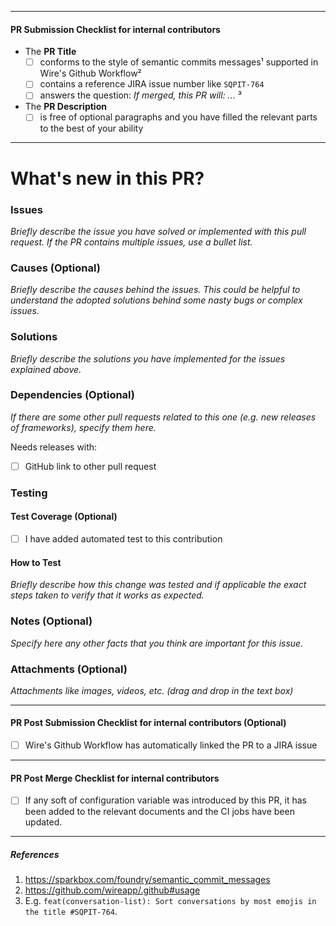 ----
#### PR Submission Checklist for internal contributors

- The **PR Title**
    - [ ] conforms to the style of semantic commits messages¹ supported in Wire's Github Workflow²
    - [ ] contains a reference JIRA issue number like `SQPIT-764`
    - [ ] answers the question: _If merged, this PR will: ..._ ³

- The **PR Description**
    - [ ] is free of optional paragraphs and you have filled the relevant parts to the best of your ability
----

# What's new in this PR?

### Issues

_Briefly describe the issue you have solved or implemented with this pull request. If the PR contains multiple issues, use a bullet list._

### Causes (Optional)

_Briefly describe the causes behind the issues. This could be helpful to understand the adopted solutions behind some nasty bugs or complex issues._

### Solutions

_Briefly describe the solutions you have implemented for the issues explained above._

### Dependencies (Optional)

_If there are some other pull requests related to this one (e.g. new releases of frameworks), specify them here._

Needs releases with:

- [ ] GitHub link to other pull request

### Testing

#### Test Coverage (Optional)

- [ ] I have added automated test to this contribution

#### How to Test

_Briefly describe how this change was tested and if applicable the exact steps taken to verify that it works as expected._

### Notes (Optional)

_Specify here any other facts that you think are important for this issue._

### Attachments (Optional)

_Attachments like images, videos, etc. (drag and drop in the text box)_ 
<!-- Uncomment the brackets and place your screenshots on the table below. -->
<!--
| Before | After |
| ----------- | ------------ |
|   |   |
-->

----
#### PR Post Submission Checklist for internal contributors (Optional)

- [ ] Wire's Github Workflow has automatically linked the PR to a JIRA issue
----
#### PR Post Merge Checklist for internal contributors

- [ ] If any soft of configuration variable was introduced by this PR, it has been added to the relevant documents and the CI jobs have been updated.
----
##### References
1. https://sparkbox.com/foundry/semantic_commit_messages
1. https://github.com/wireapp/.github#usage
1. E.g. `feat(conversation-list): Sort conversations by most emojis in the title #SQPIT-764`.
